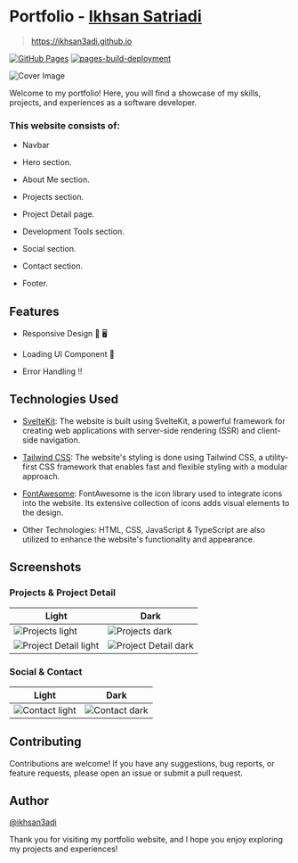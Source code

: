 # Portfolio - [Ikhsan Satriadi](https://github.com/ikhsan3adi)

> https://ikhsan3adi.github.io

[![GitHub Pages](https://github.com/ikhsan3adi/ikhsan3adi.github.io/actions/workflows/gh-pages.yml/badge.svg)](https://github.com/ikhsan3adi/ikhsan3adi.github.io/actions/workflows/gh-pages.yml)
[![pages-build-deployment](https://github.com/ikhsan3adi/ikhsan3adi.github.io/actions/workflows/pages/pages-build-deployment/badge.svg)](https://github.com/ikhsan3adi/ikhsan3adi.github.io/actions/workflows/pages/pages-build-deployment)

![Cover Image](https://github.com/ikhsan3adi/ikhsan3adi.github.io/raw/main/images/preview.png)

Welcome to my portfolio! Here, you will find a showcase of my skills, projects, and experiences as a software developer.

### This website consists of:

- Navbar

- Hero section.

- About Me section.

- Projects section.

- Project Detail page.

- Development Tools section.

- Social section.

- Contact section.

- Footer.

## Features

- Responsive Design :iphone: :desktop_computer:

- Loading UI Component :arrows_counterclockwise:

- Error Handling :bangbang:

## Technologies Used

- [SvelteKit](https://kit.svelte.dev/): The website is built using SvelteKit, a powerful framework for creating web applications with server-side rendering (SSR) and client-side navigation.

- [Tailwind CSS](https://tailwindcss.com): The website's styling is done using Tailwind CSS, a utility-first CSS framework that enables fast and flexible styling with a modular approach.

- [FontAwesome](https://fontawesome.com/): FontAwesome is the icon library used to integrate icons into the website. Its extensive collection of icons adds visual elements to the design.

- Other Technologies: HTML, CSS, JavaScript & TypeScript are also utilized to enhance the website's functionality and appearance.

## Screenshots

### Projects & Project Detail

| Light                                                                                                                | Dark                                                                                                               |
| -------------------------------------------------------------------------------------------------------------------- | ------------------------------------------------------------------------------------------------------------------ |
| ![Projects light](https://github.com/ikhsan3adi/ikhsan3adi.github.io/raw/main/images/projects-light.png)             | ![Projects dark](https://github.com/ikhsan3adi/ikhsan3adi.github.io/raw/main/images/projects-dark.png)             |
| ![Project Detail light](https://github.com/ikhsan3adi/ikhsan3adi.github.io/raw/main/images/project-detail-light.png) | ![Project Detail dark](https://github.com/ikhsan3adi/ikhsan3adi.github.io/raw/main/images/project-detail-dark.png) |

### Social & Contact

| Light                                                                                                  | Dark                                                                                                 |
| ------------------------------------------------------------------------------------------------------ | ---------------------------------------------------------------------------------------------------- |
| ![Contact light](https://github.com/ikhsan3adi/ikhsan3adi.github.io/raw/main/images/contact-light.png) | ![Contact dark](https://github.com/ikhsan3adi/ikhsan3adi.github.io/raw/main/images/contact-dark.png) |

## Contributing

Contributions are welcome! If you have any suggestions, bug reports, or feature requests, please open an issue or submit a pull request.

## Author

[@ikhsan3adi](https://github.com/ikhsan3adi)

Thank you for visiting my portfolio website, and I hope you enjoy exploring my projects and experiences!
